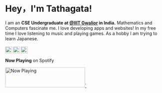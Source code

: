 <p align="center">
  <h1>Hey，I'm Tathagata!</h1>
</p>

I am an **CSE Undergraduate at [@IIIT Gwalior](https://www.iiitm.ac.in/index.php/en/) in India.** Mathematics and Computers fascinate me. I love developing apps and websites!
In my free time I love listening to music and playing games. As a hobby I am trying to learn Japanese.
<br></br>
<a href="https://twitter.com/TathagataPaul11">
  <img align="left" width="22px" src="https://cdn.jsdelivr.net/npm/simple-icons@v3/icons/twitter.svg" />
</a>
<a href="https://www.linkedin.com/in/tathagata-paul/">
  <img align="left"  width="22px" src="https://cdn.jsdelivr.net/npm/simple-icons@v3/icons/linkedin.svg" />
</a>
<a href="https://github.com/4molybdenum2">
  <img ali
  gn="left" alt="Tathagata's Github" width="22px" src="https://cdn.jsdelivr.net/npm/simple-icons@v3/icons/github.svg" />
</a>

**Now Playing** on Spotify

<a href="https://now-playing-spotify-beta.vercel.app/now-playing?open">
    <img src="https://now-playing-spotify-beta.vercel.app/now-playing" width="256" height="64" alt="Now Playing">`
</a>
